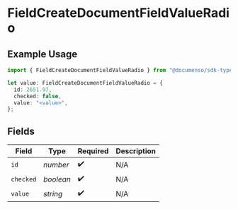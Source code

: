 # FieldCreateDocumentFieldValueRadio

## Example Usage

```typescript
import { FieldCreateDocumentFieldValueRadio } from "@documenso/sdk-typescript/models/operations";

let value: FieldCreateDocumentFieldValueRadio = {
  id: 2651.97,
  checked: false,
  value: "<value>",
};
```

## Fields

| Field              | Type               | Required           | Description        |
| ------------------ | ------------------ | ------------------ | ------------------ |
| `id`               | *number*           | :heavy_check_mark: | N/A                |
| `checked`          | *boolean*          | :heavy_check_mark: | N/A                |
| `value`            | *string*           | :heavy_check_mark: | N/A                |